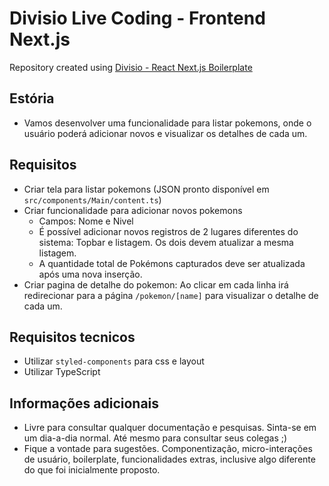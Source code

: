 # Divisio Live Coding - Frontend Next.js

Repository created using [Divisio - React Next.js Boilerplate](https://github.com/divisioinc/divisio-react-next-boilerplate)

## Estória

* Vamos desenvolver uma funcionalidade para listar pokemons, onde o usuário poderá adicionar novos e visualizar os detalhes de cada um.

## Requisitos
* Criar tela para listar pokemons (JSON pronto disponível em `src/components/Main/content.ts`)
* Criar funcionalidade para adicionar novos pokemons
  * Campos: Nome e Nivel
  * É possível adicionar novos registros de 2 lugares diferentes do sistema: Topbar e listagem. Os dois devem atualizar a mesma listagem.
  * A quantidade total de Pokémons capturados deve ser atualizada após uma nova inserção.
* Criar pagina de detalhe do pokemon: Ao clicar em cada linha irá redirecionar para a página `/pokemon/[name]` para visualizar o detalhe de cada um.

## Requisitos tecnicos
* Utilizar `styled-components` para css e layout
* Utilizar TypeScript

## Informações adicionais
* Livre para consultar qualquer documentação e pesquisas. Sinta-se em um dia-a-dia normal. Até mesmo para consultar seus colegas ;)
* Fique a vontade para sugestões. Componentização, micro-interações de usuário, boilerplate, funcionalidades extras, inclusive algo diferente do que foi inicialmente proposto.
